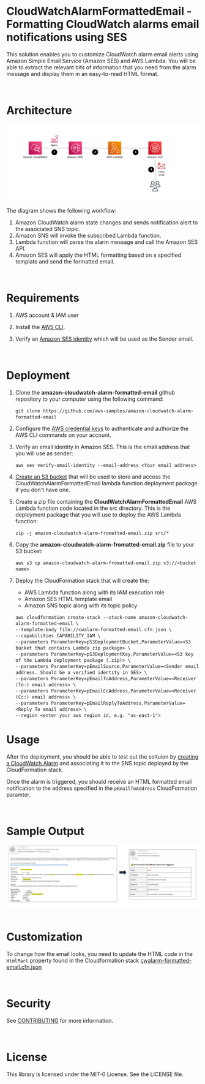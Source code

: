 # CloudWatchAlarmFormattedEmail - Formatting CloudWatch alarms email notifications using SES

This solution enables you to customize CloudWatch alarm email alerts using Amazon Simple Email Service (Amazon SES) and AWS Lambda. You will be able to extract the relevant bits of information that you need from the alarm message and display them in an easy-to-read HTML format.

&nbsp;

# Architecture

![Architecture Diagram](./CloudWatchAlarmFormattedEmail-ArchitectureDiagram.png)

The diagram shows the following workflow:

1. Amazon CloudWatch alarm state changes and sends notification alert to the associated SNS topic.
2. Amazon SNS will invoke the subscribed Lambda function.
3. Lambda function will parse the alarm message and call the Amazon SES API.
4. Amazon SES will apply the HTML formatting based on a specified template and send the formatted email.

&nbsp;

# Requirements

1. AWS account & IAM user
2. Install the [AWS CLI](https://docs.aws.amazon.com/cli/latest/userguide/getting-started-install.html).
   
3. Verify an [Amazon SES identity](https://docs.aws.amazon.com/ses/latest/dg/verify-addresses-and-domains.html) which will be used as the Sender email.

&nbsp;
# Deployment
1. Clone the **amazon-cloudwatch-alarm-formatted-email** github repository to your computer using the following command:
    ```
    git clone https://github.com/aws-samples/amazon-cloudwatch-alarm-formatted-email
    ```

2. Configure the [AWS credential keys](https://docs.aws.amazon.com/cli/latest/userguide/cli-configure-quickstart.html) to authenticate and authorize the AWS CLI commands on your account.

3. Verify an email identity in Amazon SES. This is the email address that you will use as sender:
    ```
    aws ses verify-email-identity --email-address <Your email address>
    ```

4. [Create an S3 bucket](https://docs.aws.amazon.com/AmazonS3/latest/userguide/create-bucket-overview.html) that will be used to store and access the CloudWatchAlarmFormattedEmail lambda function deployment package if you don't have one.

5. Create a zip file containing the **CloudWatchAlarmFormattedEmail** AWS Lambda function code located in the src directory. This is the deployment package that you will use to deploy the AWS Lambda function:
    ```
    zip -j amazon-cloudwatch-alarm-fromatted-email.zip src/*
    ```

6. Copy the **amazon-cloudwatch-alarm-fromatted-email.zip** file to your S3 bucket:
    ```
    aws s3 cp amazon-cloudwatch-alarm-fromatted-email.zip s3://<bucket name>
    ```

7. Deploy the CloudFormation stack that will create the:
     -  AWS Lambda function along with its IAM execution role
     -  Amazon SES HTML template email
     -  Amazon SNS topic along with its topic policy
    ```
    aws cloudformation create-stack --stack-name amazon-cloudwatch-alarm-formatted-email \
    --template-body file://cwalarm-formatted-email.cfn.json \
    --capabilities CAPABILITY_IAM \
    --parameters ParameterKey=pS3DeploymentBucket,ParameterValue=<S3 bucket that contains Lambda zip package> \
	--parameters ParameterKey=pS3DeploymentKey,ParameterValue=<S3 key of the Lambda deployment package (.zip)> \
    --parameters ParameterKey=pEmailSource,ParameterValue=<Sender email address. Should be a verified identity in SES> \
    --parameters ParameterKey=pEmailToAddress,ParameterValue=<Receiver (To:) email address> \
    --parameters ParameterKey=pEmailCcAddress,ParameterValue=<Receiver (Cc:) email address> \
    --parameters ParameterKey=pEmailReplyToAddress,ParameterValue=<Reply To email address> \	
    --region <enter your aws region id, e.g. "us-east-1">
    ```
# Usage
After the deployment, you should be able to test out the soltuion by [creating a CloudWatch Alarm](https://docs.aws.amazon.com/AmazonCloudWatch/latest/monitoring/ConsoleAlarms.html) and associating it to the SNS topic deployed by the CloudFormation stack.

Once the alarm is triggered, you should receive an HTML formatted email notification to the address specified in the ```pEmailToAddress``` CloudFormation paramter.

&nbsp;

# Sample Output

![Samples Output](./CloudWatchAlarmFormattedEmail-SampleOutput.png)
&nbsp;

# Customization
To change how the email looks, you need to update the HTML code in the ```HtmlPart``` property found in the Cloudformation stack [cwalarm-formatted-email.cfn.json](./cloudformation/cwalarm-formatted-email.cfn.json)

&nbsp;

# Security

See [CONTRIBUTING](CONTRIBUTING.md#security-issue-notifications) for more information.

&nbsp;

# License

This library is licensed under the MIT-0 License. See the LICENSE file.

